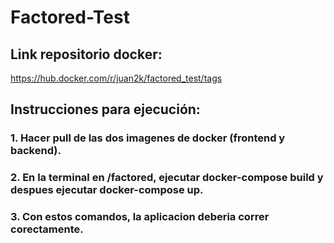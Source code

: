 # Factored-Test

## Link repositorio docker:
https://hub.docker.com/r/juan2k/factored_test/tags

## Instrucciones para ejecución:
### 1. Hacer pull de las dos imagenes de docker (frontend y backend). 
### 2. En la terminal en /factored, ejecutar docker-compose build y despues ejecutar docker-compose up.
### 3. Con estos comandos, la aplicacion deberia correr corectamente. 
